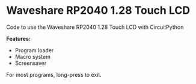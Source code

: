 # Waveshare RP2040 1.28 Touch LCD

Code to use the Waveshare RP2040 1.28 Touch LCD with CircuitPython

**Features:**

- Program loader
- Macro system
- Screensaver

For most programs, long-press to exit.
